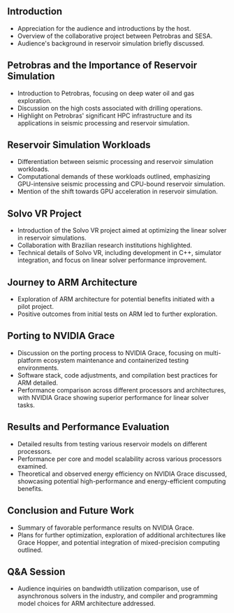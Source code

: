 ## Introduction
- Appreciation for the audience and introductions by the host.
- Overview of the collaborative project between Petrobras and SESA.
- Audience's background in reservoir simulation briefly discussed.

## Petrobras and the Importance of Reservoir Simulation
- Introduction to Petrobras, focusing on deep water oil and gas exploration.
- Discussion on the high costs associated with drilling operations.
- Highlight on Petrobras' significant HPC infrastructure and its applications in seismic processing and reservoir simulation.

## Reservoir Simulation Workloads
- Differentiation between seismic processing and reservoir simulation workloads.
- Computational demands of these workloads outlined, emphasizing GPU-intensive seismic processing and CPU-bound reservoir simulation.
- Mention of the shift towards GPU acceleration in reservoir simulation.

## Solvo VR Project
- Introduction of the Solvo VR project aimed at optimizing the linear solver in reservoir simulations.
- Collaboration with Brazilian research institutions highlighted.
- Technical details of Solvo VR, including development in C++, simulator integration, and focus on linear solver performance improvement.

## Journey to ARM Architecture
- Exploration of ARM architecture for potential benefits initiated with a pilot project.
- Positive outcomes from initial tests on ARM led to further exploration.

## Porting to NVIDIA Grace
- Discussion on the porting process to NVIDIA Grace, focusing on multi-platform ecosystem maintenance and containerized testing environments.
- Software stack, code adjustments, and compilation best practices for ARM detailed.
- Performance comparison across different processors and architectures, with NVIDIA Grace showing superior performance for linear solver tasks.

## Results and Performance Evaluation
- Detailed results from testing various reservoir models on different processors.
- Performance per core and model scalability across various processors examined.
- Theoretical and observed energy efficiency on NVIDIA Grace discussed, showcasing potential high-performance and energy-efficient computing benefits.

## Conclusion and Future Work
- Summary of favorable performance results on NVIDIA Grace.
- Plans for further optimization, exploration of additional architectures like Grace Hopper, and potential integration of mixed-precision computing outlined.

## Q&A Session
- Audience inquiries on bandwidth utilization comparison, use of asynchronous solvers in the industry, and compiler and programming model choices for ARM architecture addressed.
